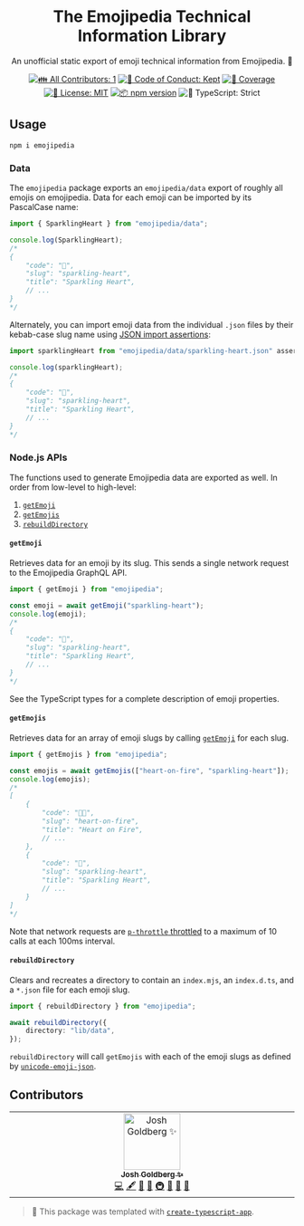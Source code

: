 <h1 align="center">The Emojipedia Technical Information Library</h1>

<p align="center">An unofficial static export of emoji technical information from Emojipedia. 📙</p>

<p align="center">
	<!-- prettier-ignore-start -->
	<!-- ALL-CONTRIBUTORS-BADGE:START - Do not remove or modify this section -->
	<a href="#contributors" target="_blank"><img alt="👪 All Contributors: 1" src="https://img.shields.io/badge/%F0%9F%91%AA_all_contributors-1-21bb42.svg" /></a>
<!-- ALL-CONTRIBUTORS-BADGE:END -->
	<!-- prettier-ignore-end -->
	<a href="https://github.com/JoshuaKGoldberg/emojipedia/blob/main/.github/CODE_OF_CONDUCT.md" target="_blank"><img alt="🤝 Code of Conduct: Kept" src="https://img.shields.io/badge/%F0%9F%A4%9D_code_of_conduct-kept-21bb42" /></a>
	<a href="https://codecov.io/gh/JoshuaKGoldberg/emojipedia" target="_blank"><img alt="🧪 Coverage" src="https://img.shields.io/codecov/c/github/JoshuaKGoldberg/emojipedia?label=%F0%9F%A7%AA%20coverage" /></a>
	<a href="https://github.com/JoshuaKGoldberg/emojipedia/blob/main/LICENSE.md" target="_blank"><img alt="📝 License: MIT" src="https://img.shields.io/badge/%F0%9F%93%9D_license-MIT-21bb42.svg"></a>
	<a href="http://npmjs.com/package/emojipedia"><img alt="📦 npm version" src="https://img.shields.io/npm/v/emojipedia?color=21bb42&label=%F0%9F%93%A6%20npm" /></a>
	<img alt="💪 TypeScript: Strict" src="https://img.shields.io/badge/%F0%9F%92%AA_typescript-strict-21bb42.svg" />
</p>

## Usage

```shell
npm i emojipedia
```

### Data

The `emojipedia` package exports an `emojipedia/data` export of roughly all emojis on emojipedia.
Data for each emoji can be imported by its PascalCase name:

```ts
import { SparklingHeart } from "emojipedia/data";

console.log(SparklingHeart);
/*
{
	"code": "💖",
	"slug": "sparkling-heart",
	"title": "Sparkling Heart",
	// ...
}
*/
```

Alternately, you can import emoji data from the individual `.json` files by their kebab-case slug name using [JSON import assertions](https://v8.dev/features/import-assertions):

```ts
import sparklingHeart from "emojipedia/data/sparkling-heart.json" assert { type: "json" };

console.log(sparklingHeart);
/*
{
	"code": "💖",
	"slug": "sparkling-heart",
	"title": "Sparkling Heart",
	// ...
}
*/
```

### Node.js APIs

The functions used to generate Emojipedia data are exported as well.
In order from low-level to high-level:

1. [`getEmoji`](#getemoji)
1. [`getEmojis`](#getemojis)
1. [`rebuildDirectory`](#rebuilddirectory)

#### `getEmoji`

Retrieves data for an emoji by its slug.
This sends a single network request to the Emojipedia GraphQL API.

```ts
import { getEmoji } from "emojipedia";

const emoji = await getEmoji("sparkling-heart");
console.log(emoji);
/*
{
	"code": "💖",
	"slug": "sparkling-heart",
	"title": "Sparkling Heart",
	// ...
}
*/
```

See the TypeScript types for a complete description of emoji properties.

#### `getEmojis`

Retrieves data for an array of emoji slugs by calling [`getEmoji`](#getemoji) for each slug.

```ts
import { getEmojis } from "emojipedia";

const emojis = await getEmojis(["heart-on-fire", "sparkling-heart"]);
console.log(emojis);
/*
[
	{
		"code": "❤️‍🔥",
		"slug": "heart-on-fire",
		"title": "Heart on Fire",
		// ...
	},
	{
		"code": "💖",
		"slug": "sparkling-heart",
		"title": "Sparkling Heart",
		// ...
	}
]
*/
```

Note that network requests are [`p-throttle` throttled](https://github.com/sindresorhus/p-throttle) to a maximum of 10 calls at each 100ms interval.

#### `rebuildDirectory`

Clears and recreates a directory to contain an `index.mjs`, an `index.d.ts`, and a `*.json` file for each emoji slug.

```ts
import { rebuildDirectory } from "emojipedia";

await rebuildDirectory({
	directory: "lib/data",
});
```

`rebuildDirectory` will call `getEmojis` with each of the emoji slugs as defined by [`unicode-emoji-json`](https://github.com/muan/unicode-emoji-json).

## Contributors

<!-- spellchecker: disable -->
<!-- ALL-CONTRIBUTORS-LIST:START - Do not remove or modify this section -->
<!-- prettier-ignore-start -->
<!-- markdownlint-disable -->
<table>
  <tbody>
    <tr>
      <td align="center" valign="top" width="14.28%"><a href="http://www.joshuakgoldberg.com/"><img src="https://avatars.githubusercontent.com/u/3335181?v=4?s=100" width="100px;" alt="Josh Goldberg ✨"/><br /><sub><b>Josh Goldberg ✨</b></sub></a><br /><a href="https://github.com/JoshuaKGoldberg/emojipedia/commits?author=JoshuaKGoldberg" title="Code">💻</a> <a href="#content-JoshuaKGoldberg" title="Content">🖋</a> <a href="https://github.com/JoshuaKGoldberg/emojipedia/commits?author=JoshuaKGoldberg" title="Documentation">📖</a> <a href="#ideas-JoshuaKGoldberg" title="Ideas, Planning, & Feedback">🤔</a> <a href="#infra-JoshuaKGoldberg" title="Infrastructure (Hosting, Build-Tools, etc)">🚇</a> <a href="#maintenance-JoshuaKGoldberg" title="Maintenance">🚧</a> <a href="#projectManagement-JoshuaKGoldberg" title="Project Management">📆</a> <a href="#tool-JoshuaKGoldberg" title="Tools">🔧</a></td>
    </tr>
  </tbody>
</table>

<!-- markdownlint-restore -->
<!-- prettier-ignore-end -->

<!-- ALL-CONTRIBUTORS-LIST:END -->
<!-- spellchecker: enable -->

<!-- You can remove this notice if you don't want it 🙂 no worries! -->

> 💙 This package was templated with [`create-typescript-app`](https://github.com/JoshuaKGoldberg/create-typescript-app).
